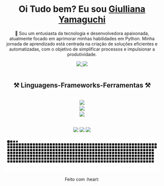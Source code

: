 <div>
  
  <h1 align="center">
    Oi Tudo bem? Eu sou 
    <a href="www.linkedin.com/in/giulliana-yamaguchi-tavares-93a157216">Giulliana Yamaguchi</a>
  </h1>
  
  <p align="center">
   🚀 Sou um entusiasta da tecnologia e desenvolvedora apaixonada, atualmente focado em aprimorar minhas habilidades em Python. Minha jornada de aprendizado está centrada na criação de soluções eficientes e automatizadas, com o objetivo de simplificar processos e impulsionar a produtividade.
  </p>

</div>

<div align="center">
  <a href="https://github.com/Giullianayamaguchi">
    <img height="150em" src="https://github-readme-stats.vercel.app/api?username=giullianayamaguchi&count_private=true&include_all_commits=true&show_icons=true&theme=dracula&hide_border=false&show_owner=true"/>
    <img height="150em" src="https://github-readme-stats.vercel.app/api/top-langs/?username=giullianayamaguchi&theme=dracula&hide_border=false&&layout=compact"/>
  </a>
</div>

<div align="center" valign="top"><br>
    <h2 align="center" >⚒️ Linguagens-Frameworks-Ferramentas ⚒️</h2>
<br>
<div align="center" >
   
  <img src="https://skillicons.dev/icons?i=py,vscode,github,figma,c,git,cs" />
  <br>
  <img src="https://skillicons.dev/icons?i=arduino,django,bootstrap,html,css,mysql" />
  <br>
  <img src="https://skillicons.dev/icons?i=figma,c,cs,php,postgres" />
</div>
</div><br>

<div align="center">
  
  <a href="https://www.instagram.com/liana_yamaguchi/" target="_blank"><img src="https://img.shields.io/badge/-Instagram-%23E4405F?style=for-the-badge&logo=instagram&logoColor=white" target="_blank"></a>
  <a href="www.linkedin.com/in/giulliana-yamaguchi-tavares-93a157216" target="_blank"><img src="https://img.shields.io/badge/-LinkedIn-%230077B5?style=for-the-badge&logo=linkedin&logoColor=white" target="_blank"></a> 
  <a href="mailto:tavaresgiulliana@gmail.com"><img src="https://img.shields.io/badge/-Gmail-%23333?style=for-the-badge&logo=gmail&logoColor=white" target="_blank"></a>
</div>

<div align="center">

  ![Snake animation](https://github.com/Giullianayamaguchi/git/blob/main/github-contribution-grid-snake.svg)
  
</div>

<div align="center">
  <p>Feito com :heart: </p>
</div>
